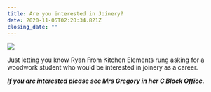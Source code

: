 ```yaml
---
title: Are you interested in Joinery?
date: 2020-11-05T02:20:34.821Z
closing_date: ""
---
```



![](https://res.cloudinary.com/whanganuihigh/image/upload/v1604542967/Careers%20and%20Vocational/05.11.2020_-_Joinery.jpg)

Just letting you know Ryan From Kitchen Elements rung asking for a woodwork student who would be interested in joinery as a career.

***If you are interested please see Mrs Gregory in her C Block Office.***